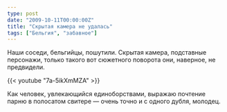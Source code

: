 ```yaml
---
type: post
date: "2009-10-11T00:00:00Z"
title: "Скрытая камера не удалась"
tags: ["Бельгия", "забавное"]
---
```


Наши соседи, бельгийцы, пошутили. Скрытая камера, подставные персонажи, только такого вот сюжетного поворота они, наверное, не предвидели.

<!--more-->

{{< youtube "7a-5ikXmMZA" >}}

Как человек, увлекающийся единоборствами, выражаю почтение парню в полосатом свитере — очень точно и с одного дубля, молодец.
